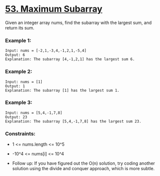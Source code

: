 # [53. Maximum Subarray](https://leetcode.com/problems/maximum-subarray/description/)

Given an integer array nums, find the 
subarray
 with the largest sum, and return its sum.

 

### Example 1:
```text
Input: nums = [-2,1,-3,4,-1,2,1,-5,4]
Output: 6
Explanation: The subarray [4,-1,2,1] has the largest sum 6.
```
### Example 2:
```text
Input: nums = [1]
Output: 1
Explanation: The subarray [1] has the largest sum 1.
```
### Example 3:
```text
Input: nums = [5,4,-1,7,8]
Output: 23
Explanation: The subarray [5,4,-1,7,8] has the largest sum 23.
 ```

### Constraints:

* 1 <= nums.length <= 10^5
* -10^4 <= nums[i] <= 10^4
 

* Follow up: If you have figured out the O(n) solution, try coding another solution using the divide and conquer approach, which is more subtle.
